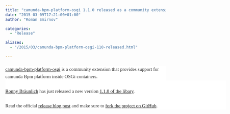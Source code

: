 ```yaml
---
title: "camunda-bpm-platform-osgi 1.1.0 released as a community extension"
date: "2015-03-09T17:21:00+01:00"
author: "Roman Smirnov"

categories:
  - "Release"

aliases:
  - "/2015/03/camunda-bpm-platform-osgi-110-released.html"

---
```


<div style="background-color: white; color: #222222; font-family: 'Trebuchet MS', Trebuchet, Verdana, sans-serif; font-size: 28px; font-stretch: normal; font-weight: normal; margin: 0.75em 0px 0px; position: relative;">
<a href="https://github.com/camunda/camunda-bpm-platform-osgi" style="font-family: 'Droid Serif'; font-size: 15px; line-height: 23.1000003814697px;">camunda-bpm-platform-osgi</a><span style="color: #333333; font-family: 'Droid Serif'; font-size: 15px; line-height: 23.1000003814697px;">&nbsp;is a community extension that provides support for camunda Bpm platform inside OSGi containers.</span></div>
<div class="post-body entry-content" id="post-body-789114432812658997" itemprop="description articleBody" style="background-color: white; color: #222222; font-family: Arial, Tahoma, Helvetica, FreeSans, sans-serif; font-size: 15.3999996185303px; line-height: 1.4; position: relative; width: 692px;">
<span style="color: #333333; font-family: 'Droid Serif'; font-size: 15px; line-height: 23.1000003814697px;"><br /></span></div>
<div class="post-body entry-content" id="post-body-789114432812658997" itemprop="description articleBody" style="background-color: white; color: #222222; font-family: Arial, Tahoma, Helvetica, FreeSans, sans-serif; font-size: 15.3999996185303px; line-height: 1.4; position: relative; width: 692px;">
<span style="color: #333333; font-family: 'Droid Serif'; font-size: 15px; line-height: 23.1000003814697px;"><a href="https://github.com/rbraeunlich">Ronny Bräunlich</a> has just released a new version <a href="https://github.com/camunda/camunda-bpm-platform-osgi/releases/tag/1.1.0">1.1.0 of the libary</a>.</span></div>
<div class="post-body entry-content" id="post-body-789114432812658997" itemprop="description articleBody" style="background-color: white; color: #222222; font-family: Arial, Tahoma, Helvetica, FreeSans, sans-serif; font-size: 15.3999996185303px; line-height: 1.4; position: relative; width: 692px;">
<span style="color: #333333; font-family: 'Droid Serif'; font-size: 15px; line-height: 23.1000003814697px;"><br /></span></div>
<div class="post-body entry-content" id="post-body-789114432812658997" itemprop="description articleBody" style="background-color: white; color: #222222; font-family: Arial, Tahoma, Helvetica, FreeSans, sans-serif; font-size: 15.3999996185303px; line-height: 1.4; position: relative; width: 692px;">
<span style="color: #333333; font-family: 'Droid Serif'; font-size: 15px; line-height: 23.1000003814697px;">Read the official <a href="http://wrongtracks.blogspot.de/2015/03/camunda-bpm-platform-osgi-110-released.html">release blog post</a> and make sure to <a href="https://github.com/camunda/camunda-bpm-platform-osgi">fork the project on GitHub</a>.&nbsp;</span></div>
